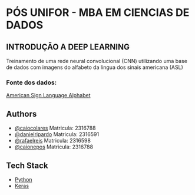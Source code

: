 # PÓS UNIFOR - MBA EM CIENCIAS DE DADOS

## INTRODUÇÃO A DEEP LEARNING

Treinamento de uma rede neural convolucional (CNN) utilizando uma base de dados com imagens do alfabeto da lingua dos sinais americana (ASL)

### Fonte dos dados:


[American Sign Language Alphabet]("https://www.kaggle.com/datasets/grassknoted/asl-alphabet/data")


## Authors

- [@caiocolares](https://www.github.com/caiocolares) Matricula: 2316788
- [@danielripardo](https://github.com/dankiest) Matricula: 2316591
- [@rafaelreis](https://github.com/rafaelsreis) Matricula: 2316598
- [@caionepos](https://www.github.com/caionepos) Matricula: 2316788



## Tech Stack

- [Python](https://www.python.org/)
- [Keras](https://keras.io/)

